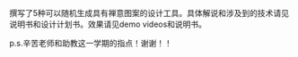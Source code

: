 撰写了5种可以随机生成具有禅意图案的设计工具。具体解说和涉及到的技术请见说明书和设计计划书。效果请见demo videos和说明书。       
       
p.s.辛苦老师和助教这一学期的指点！谢谢！！
